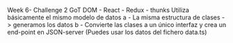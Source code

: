 Week 6- Challenge 2
GoT DOM - React - Redux - thunks
Utiliza básicamente el mismo modelo de datos a - La misma estructura de clases -> generamos los datos b - Convierte las clases a un único interfaz y crea un end-point en JSON-server (Puedes usar los datos del fichero data.ts)
